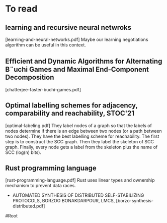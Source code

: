 # To read

## learning and recursive neural netwroks
[learning-and-neural-networks.pdf]
Maybe our learning negotiations algorithm can be useful in this context.

## Efﬁcient and Dynamic Algorithms for Alternating B¨uchi Games and Maximal End-Component Decomposition
[chatterjee-faster-buchi-games.pdf]

## Optimal labelling schemes for adjacency, comparability and reachability, STOC'21
[optimal-labeling.pdf]
They label nodes of a graph so that the labels of nodes determine if there is an
edge between two nodes (or a path between two nodes).
They have the best labelling scheme for reachability. 
The first step is to construct the SCC graph. 
Then they label the skeleton of SCC graph.
Finally, every node gets a label from the skeleton plus the name of SCC (log(n)
bits).

## Rust programming language 
[rust-programming-language.pdf]
Rust uses linear types and ownership mechanism to prevent data races.

* AUTOMATED SYNTHESIS OF DISTRIBUTED SELF-STABILIZING PROTOCOLS, BORZOO
  BONAKDARPOUR, LMCS, [borzo-synthesis-distributed.pdf]
	
#Root